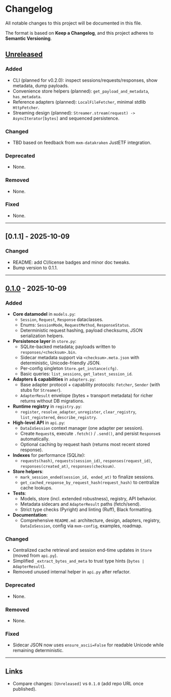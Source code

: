# Changelog

All notable changes to this project will be documented in this file.

The format is based on **Keep a Changelog**, and this project adheres to **Semantic Versioning**.

## [Unreleased]

### Added
- CLI (planned for v0.2.0): inspect sessions/requests/responses, show metadata, dump payloads.
- Convenience store helpers (planned): `get_payload_and_metadata`, `has_metadata`.
- Reference adapters (planned): `LocalFileFetcher`, minimal stdlib `HttpFetcher`.
- Streaming design (planned): `Streamer.stream(request) -> AsyncIterator[bytes]` and sequenced persistence.

### Changed
- TBD based on feedback from `mxm-datakraken` JustETF integration.

### Deprecated
- None.

### Removed
- None.

### Fixed
- None.

---

## [0.1.1] - 2025-10-09

### Changed
- README: add CI/license badges and minor doc tweaks.
- Bump version to 0.1.1.
---

## [0.1.0] - 2025-10-09

### Added
- **Core datamodel** in `models.py`:
  - `Session`, `Request`, `Response` dataclasses.
  - Enums: `SessionMode`, `RequestMethod`, `ResponseStatus`.
  - Deterministic request hashing, payload checksums, JSON serialization helpers.
- **Persistence layer** in `store.py`:
  - SQLite-backed metadata; payloads written to `responses/<checksum>.bin`.
  - Sidecar metadata support via `<checksum>.meta.json` with deterministic, Unicode-friendly JSON.
  - Per-config singleton `Store.get_instance(cfg)`.
  - Basic queries: `list_sessions`, `get_latest_session_id`.
- **Adapters & capabilities** in `adapters.py`:
  - Base adapter protocol + capability protocols: `Fetcher`, `Sender` (with stubs for `Streamer`).
  - `AdapterResult` envelope (bytes + transport metadata) for richer returns without DB migrations.
- **Runtime registry** in `registry.py`:
  - `register`, `resolve_adapter`, `unregister`, `clear_registry`, `list_registered`, `describe_registry`.
- **High-level API** in `api.py`:
  - `DataIoSession` context manager (one adapter per session).
  - Create `Request`s, execute `.fetch()` / `.send()`, and persist `Response`s automatically.
  - Optional caching by request hash (returns most recent stored response).
- **Indexes** for performance (SQLite):
  - `requests(hash)`, `requests(session_id)`, `responses(request_id)`, `responses(created_at)`, `responses(checksum)`.
- **Store helpers**:
  - `mark_session_ended(session_id, ended_at)` to finalize sessions.
  - `get_cached_response_by_request_hash(request_hash)` to centralize cache lookups.
- **Tests**:
  - Models, store (incl. extended robustness), registry, API behavior.
  - Metadata sidecars and `AdapterResult` paths (fetch/send).
  - Strict type checks (Pyright) and linting (Ruff), Black formatting.
- **Documentation**:
  - Comprehensive `README.md`: architecture, design, adapters, registry, `DataIoSession`, config via `mxm-config`, examples, roadmap.

### Changed
- Centralized cache retrieval and session end-time updates in `Store` (moved from `api.py`).
- Simplified `_extract_bytes_and_meta` to trust type hints (`bytes | AdapterResult`).
- Removed unused internal helper in `api.py` after refactor.

### Deprecated
- None.

### Removed
- None.

### Fixed
- Sidecar JSON now uses `ensure_ascii=False` for readable Unicode while remaining deterministic.

---

## Links

- Compare changes: `[Unreleased]` vs `0.1.0` (add repo URL once published).

[Unreleased]: https://example.com/compare/v0.1.0...HEAD
[0.1.0]: https://example.com/releases/tag/v0.1.0
